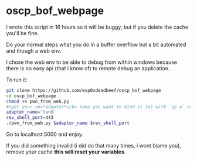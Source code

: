 # oscp_bof_webpage

I wrote this script in 16 hours so it will be buggy, but if you delete the cache you'll be fine. 


Do your normal steps what you do in a buffer overflow but a bit automated and though a web env. 

I chose the web env to be able to debug from within windows because there is no easy api (that i know of) to remote debug an application. 



To run it:
```bash
git clone https://github.com/esp0xdeadbeef/oscp_bof_webpage
cd oscp_bof_webpage
chmod +x pwn_from_web.py
#(get your <b>*adapter*</b> name you want to bind it to) with `ip a` or `ifconfig`
adapter_name='tun0'
rev_shell_port=443
./pwn_from_web.py $adapter_name $rev_shell_port
```

Go to localhost:5000 and enjoy.


If you did something invalid (i did do that many times, i wont blame you), remove your cache <b>this will reset your variables</b>. 
